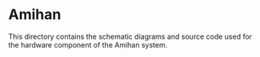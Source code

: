 # Amihan

This directory contains the schematic diagrams and source code used for the hardware component of the Amihan system.